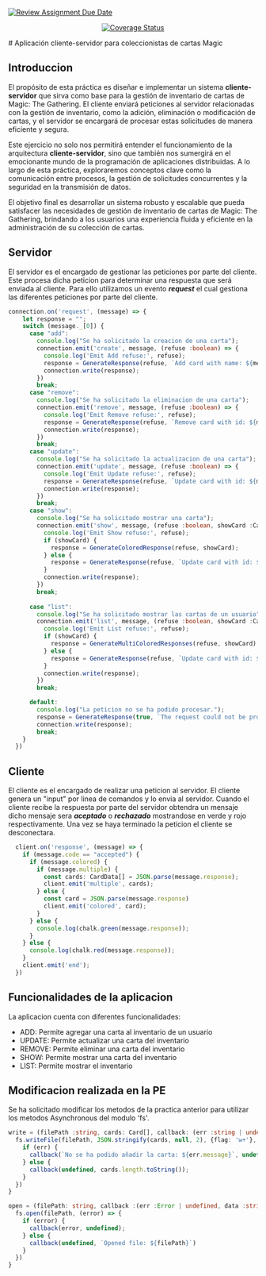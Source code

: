 [![Review Assignment Due Date](https://classroom.github.com/assets/deadline-readme-button-24ddc0f5d75046c5622901739e7c5dd533143b0c8e959d652212380cedb1ea36.svg)](https://classroom.github.com/a/7bX30zK4)
<p align="center">
<a href='https://coveralls.io/github/ULL-ESIT-INF-DSI-2324/ull-esit-inf-dsi-23-24-prct10-fs-proc-sockets-magic-app-alu0101413938?branch=main'><img src='https://coveralls.io/repos/github/ULL-ESIT-INF-DSI-2324/ull-esit-inf-dsi-23-24-prct10-fs-proc-sockets-magic-app-alu0101413938/badge.svg?branch=main' alt='Coverage Status' /></a>
</p>
# Aplicación cliente-servidor para coleccionistas de cartas Magic

## Introduccion
El propósito de esta práctica es diseñar e implementar un sistema **cliente-servidor** que sirva como base para la gestión de inventario de cartas de Magic: The Gathering. El cliente enviará peticiones al servidor relacionadas con la gestión de inventario, como la adición, eliminación o modificación de cartas, y el servidor se encargará de procesar estas solicitudes de manera eficiente y segura.

Este ejercicio no solo nos permitirá entender el funcionamiento de la arquitectura **cliente-servidor**, sino que también nos sumergirá en el emocionante mundo de la programación de aplicaciones distribuidas. A lo largo de esta práctica, exploraremos conceptos clave como la comunicación entre procesos, la gestión de solicitudes concurrentes y la seguridad en la transmisión de datos.

El objetivo final es desarrollar un sistema robusto y escalable que pueda satisfacer las necesidades de gestión de inventario de cartas de Magic: The Gathering, brindando a los usuarios una experiencia fluida y eficiente en la administración de su colección de cartas.

## Servidor
El servidor es el encargado de gestionar las peticiones por parte del cliente. Este procesa dicha peticion para determinar una respuesta que será enviada al cliente. Para ello utilizamos un evento ***request*** el cual gestiona las diferentes peticiones por parte del cliente.
```ts
connection.on('request', (message) => {
    let response = "";
    switch (message._[0]) {
      case "add":
        console.log("Se ha solicitado la creacion de una carta");
        connection.emit('create', message, (refuse :boolean) => {
          console.log('Emit Add refuse:', refuse);
          response = GenerateResponse(refuse, `Add card with name: ${message.name}`);          
          connection.write(response);  
        })
        break;
      case "remove":
        console.log("Se ha solicitado la eliminacion de una carta");
        connection.emit('remove', message, (refuse :boolean) => {
          console.log('Emit Remove refuse:', refuse);
          response = GenerateResponse(refuse, `Remove card with id: ${message.id}`);
          connection.write(response);
        })
        break;
      case "update":
        console.log("Se ha solicitado la actualizacion de una carta");
        connection.emit('update', message, (refuse :boolean) => {
          console.log('Emit Update refuse:', refuse);
          response = GenerateResponse(refuse, `Update card with id: ${message.id}`);
          connection.write(response);
        })
        break;
      case "show":
        console.log("Se ha solicitado mostrar una carta");
        connection.emit('show', message, (refuse :boolean, showCard :CardData | undefined) => {
          console.log('Emit Show refuse:', refuse);
          if (showCard) {
            response = GenerateColoredResponse(refuse, showCard);
          } else {
            response = GenerateResponse(refuse, `Update card with id: ${message.id}`);
          }
          connection.write(response);
        })
        break;
      
      case "list":
        console.log("Se ha solicitado mostrar las cartas de un usuario");
        connection.emit('list', message, (refuse :boolean, showCard :CardData[] | undefined) => {
          console.log('Emit List refuse:', refuse);
          if (showCard) {
            response = GenerateMultiColoredResponses(refuse, showCard);
          } else {
            response = GenerateResponse(refuse, `Update card with id: ${message.id}`);
          }
          connection.write(response);
        })
        break;

      default:
        console.log("La peticion no se ha podido procesar.");
        response = GenerateResponse(true, `The request could not be processed.`);
        connection.write(response);
        break;
    }
  })
```

## Cliente
El cliente es el encargado de realizar una peticion al servidor. El cliente genera un "input" por linea de comandos y lo envia al servidor. Cuando el cliente recibe la respuesta por parte del servidor obtendra un mensaje dicho mensaje sera ***aceptado*** o ***rechazado*** mostrandose en verde y rojo respectivamente. Una vez se haya terminado la peticion el cliente se desconectara.
```ts
  client.on('response', (message) => {   
    if (message.code == "accepted") {
      if (message.colored) {
        if (message.multiple) {
          const cards: CardData[] = JSON.parse(message.response);
          client.emit('multiple', cards);
        } else {
          const card = JSON.parse(message.response)
          client.emit('colored', card);
        }
      } else {
        console.log(chalk.green(message.response));
      }
    } else {
      console.log(chalk.red(message.response));
    }
    client.emit('end');
  }) 
```

## Funcionalidades de la aplicacion
La aplicacion cuenta con diferentes funcionalidades:
- ADD: Permite agregar una carta al inventario de un usuario
- UPDATE: Permite actualizar una carta del inventario
- REMOVE: Permite eliminar una carta del inventario
- SHOW: Permite mostrar una carta del inventario
- LIST: Permite mostrar el inventario


## Modificacion realizada en la PE
Se ha solicitado modificar los metodos de la practica anterior para utilizar los metodos Asynchronous del modulo 'fs'.
```ts
write = (filePath :string, cards: Card[], callback: (err :string | undefined, data :string | undefined) => void) => {
  fs.writeFile(filePath, JSON.stringify(cards, null, 2), {flag: 'w+'}, (err :Error) => {
    if (err) {
      callback(`No se ha podido añadir la carta: ${err.message}`, undefined);
    } else {
      callback(undefined, cards.length.toString());
    }
  })
}

open = (filePath: string, callback :(err :Error | undefined, data :string | undefined) => void) => {
  fs.open(filePath, (error) => {
    if (error) {
      callback(error, undefined);
    } else {
      callback(undefined, `Opened file: ${filePath}`)
    }
  })
}
```
